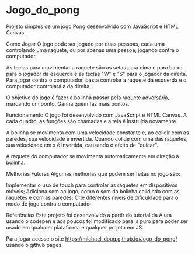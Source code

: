# Jogo_do_pong

Projeto simples de um jogo Pong desenvolvido com JavaScript e HTML Canvas.

Como Jogar
O jogo pode ser jogado por duas pessoas, cada uma controlando uma raquete, ou por apenas uma pessoa, jogando contra o computador.

As teclas para movimentar a raquete são as setas para cima e para baixo para o jogador da esquerda e as teclas "W" e "S" para o jogador da direita. Para jogar contra o computador, basta controlar a raquete da esquerda e o computador controlará a da direita.

O objetivo do jogo é fazer a bolinha passar pela raquete adversária, marcando um ponto. Ganha quem faz mais pontos.

Funcionamento
O jogo foi desenvolvido com JavaScript e HTML Canvas. A cada quadro, as funções são chamadas e a tela é instruída novamente.

A bolinha se movimenta com uma velocidade constante e, ao colidir com as paredes, sua velocidade é invertida. Quando colide com uma das raquetes, sua velocidade em x é invertida, causando o efeito de "quicar".

A raquete do computador se movimenta automaticamente em direção à bolinha.

Melhorias Futuras
Algumas melhorias que podem ser feitas no jogo são:

Implementar o uso de touch para controlar as raquetes em dispositivos móveis;
Adiciona som ao jogo, como o som da bolinha colidindo com as raquetes e com as paredes;
Crie diferentes níveis de dificuldade para o modo de jogo contra o computador.

Referências
Este projeto foi desenvolvido a partir do tutorial  da Alura usando o codepen e  aos poucos foi modificado para js puro para poder ser usado em qualquer plataforma e qualquer projeto em JS.




Para jogar acesse o site https://michael-doug.github.io/Jogo_do_pong/ usando o github pages.
